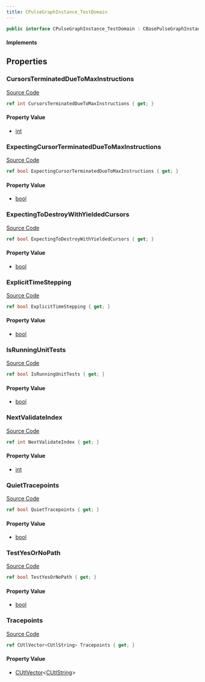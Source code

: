 ```yaml
---
title: CPulseGraphInstance_TestDomain
---
```


```csharp
public interface CPulseGraphInstance_TestDomain : CBasePulseGraphInstance, ISchemaClass<CBasePulseGraphInstance>, ISchemaClass<CPulseGraphInstance_TestDomain>, ISchemaField, ISchemaClass, INativeHandle
```

#### Implements

## Properties

### CursorsTerminatedDueToMaxInstructions

[Source Code](https://github.com/swiftly-solution/swiftlys2/blob/main/managed/src/SwiftlyS2.Generated/Schemas/Interfaces/CPulseGraphInstance_TestDomain.cs#L27)

```csharp
ref int CursorsTerminatedDueToMaxInstructions { get; }
```

#### Property Value

- [int](https://learn.microsoft.com/dotnet/api/system.int32)

### ExpectingCursorTerminatedDueToMaxInstructions

[Source Code](https://github.com/swiftly-solution/swiftlys2/blob/main/managed/src/SwiftlyS2.Generated/Schemas/Interfaces/CPulseGraphInstance_TestDomain.cs#L25)

```csharp
ref bool ExpectingCursorTerminatedDueToMaxInstructions { get; }
```

#### Property Value

- [bool](https://learn.microsoft.com/dotnet/api/system.boolean)

### ExpectingToDestroyWithYieldedCursors

[Source Code](https://github.com/swiftly-solution/swiftlys2/blob/main/managed/src/SwiftlyS2.Generated/Schemas/Interfaces/CPulseGraphInstance_TestDomain.cs#L21)

```csharp
ref bool ExpectingToDestroyWithYieldedCursors { get; }
```

#### Property Value

- [bool](https://learn.microsoft.com/dotnet/api/system.boolean)

### ExplicitTimeStepping

[Source Code](https://github.com/swiftly-solution/swiftlys2/blob/main/managed/src/SwiftlyS2.Generated/Schemas/Interfaces/CPulseGraphInstance_TestDomain.cs#L19)

```csharp
ref bool ExplicitTimeStepping { get; }
```

#### Property Value

- [bool](https://learn.microsoft.com/dotnet/api/system.boolean)

### IsRunningUnitTests

[Source Code](https://github.com/swiftly-solution/swiftlys2/blob/main/managed/src/SwiftlyS2.Generated/Schemas/Interfaces/CPulseGraphInstance_TestDomain.cs#L17)

```csharp
ref bool IsRunningUnitTests { get; }
```

#### Property Value

- [bool](https://learn.microsoft.com/dotnet/api/system.boolean)

### NextValidateIndex

[Source Code](https://github.com/swiftly-solution/swiftlys2/blob/main/managed/src/SwiftlyS2.Generated/Schemas/Interfaces/CPulseGraphInstance_TestDomain.cs#L29)

```csharp
ref int NextValidateIndex { get; }
```

#### Property Value

- [int](https://learn.microsoft.com/dotnet/api/system.int32)

### QuietTracepoints

[Source Code](https://github.com/swiftly-solution/swiftlys2/blob/main/managed/src/SwiftlyS2.Generated/Schemas/Interfaces/CPulseGraphInstance_TestDomain.cs#L23)

```csharp
ref bool QuietTracepoints { get; }
```

#### Property Value

- [bool](https://learn.microsoft.com/dotnet/api/system.boolean)

### TestYesOrNoPath

[Source Code](https://github.com/swiftly-solution/swiftlys2/blob/main/managed/src/SwiftlyS2.Generated/Schemas/Interfaces/CPulseGraphInstance_TestDomain.cs#L33)

```csharp
ref bool TestYesOrNoPath { get; }
```

#### Property Value

- [bool](https://learn.microsoft.com/dotnet/api/system.boolean)

### Tracepoints

[Source Code](https://github.com/swiftly-solution/swiftlys2/blob/main/managed/src/SwiftlyS2.Generated/Schemas/Interfaces/CPulseGraphInstance_TestDomain.cs#L31)

```csharp
ref CUtlVector<CUtlString> Tracepoints { get; }
```

#### Property Value

- [CUtlVector](/docs/api/-1)<[CUtlString](/docs/api/shared/natives/cutlstring)>

